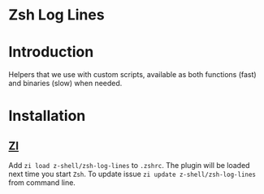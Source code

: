 <h1> Zsh Log Lines </h1>

# Introduction

Helpers that we use with custom scripts, available as both functions (fast) and binaries (slow) when needed.

# Installation

## [ZI](https://github.com/z-shell/zi)

Add `zi load z-shell/zsh-log-lines` to `.zshrc`.
The plugin will be loaded next time you start `Zsh`.
To update issue `zi update z-shell/zsh-log-lines` from command line.
